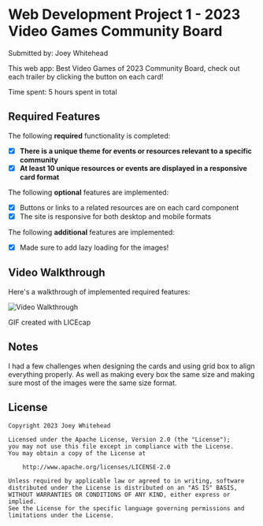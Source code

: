 # Web Development Project 1 - 2023 Video Games Community Board

Submitted by: Joey Whitehead

This web app: Best Video Games of 2023 Community Board, check out each trailer by clicking the button on each card!

Time spent: 5 hours spent in total

## Required Features

The following **required** functionality is completed:

- [x] **There is a unique theme for events or resources relevant to a specific community**
- [x] **At least 10 unique resources or events are displayed in a responsive card format**

The following **optional** features are implemented:

- [x] Buttons or links to a related resources are on each card component
- [x] The site is responsive for both desktop and mobile formats

The following **additional** features are implemented:

- [x] Made sure to add lazy loading for the images!

## Video Walkthrough

Here's a walkthrough of implemented required features:

<img src='./public/walkthrough.gif' title='Video Walkthrough' width='' alt='Video Walkthrough' />

<!-- Replace this with whatever GIF tool you used! -->

GIF created with LICEcap

## Notes

I had a few challenges when designing the cards and using grid box to align everything properly. As well as making every box the same size and making sure most of the images were the same size format.

## License

    Copyright 2023 Joey Whitehead

    Licensed under the Apache License, Version 2.0 (the "License");
    you may not use this file except in compliance with the License.
    You may obtain a copy of the License at

        http://www.apache.org/licenses/LICENSE-2.0

    Unless required by applicable law or agreed to in writing, software
    distributed under the License is distributed on an "AS IS" BASIS,
    WITHOUT WARRANTIES OR CONDITIONS OF ANY KIND, either express or implied.
    See the License for the specific language governing permissions and
    limitations under the License.
